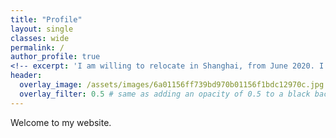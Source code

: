 ```yaml
---
title: "Profile"
layout: single
classes: wide
permalink: /
author_profile: true
<!-- excerpt: 'I am willing to relocate in Shanghai, from June 2020. I am looking for new career opportunities.' -->
header:
  overlay_image: /assets/images/6a01156ff739bd970b01156f1bdc12970c.jpg
  overlay_filter: 0.5 # same as adding an opacity of 0.5 to a black background
---
```


Welcome to my website.
